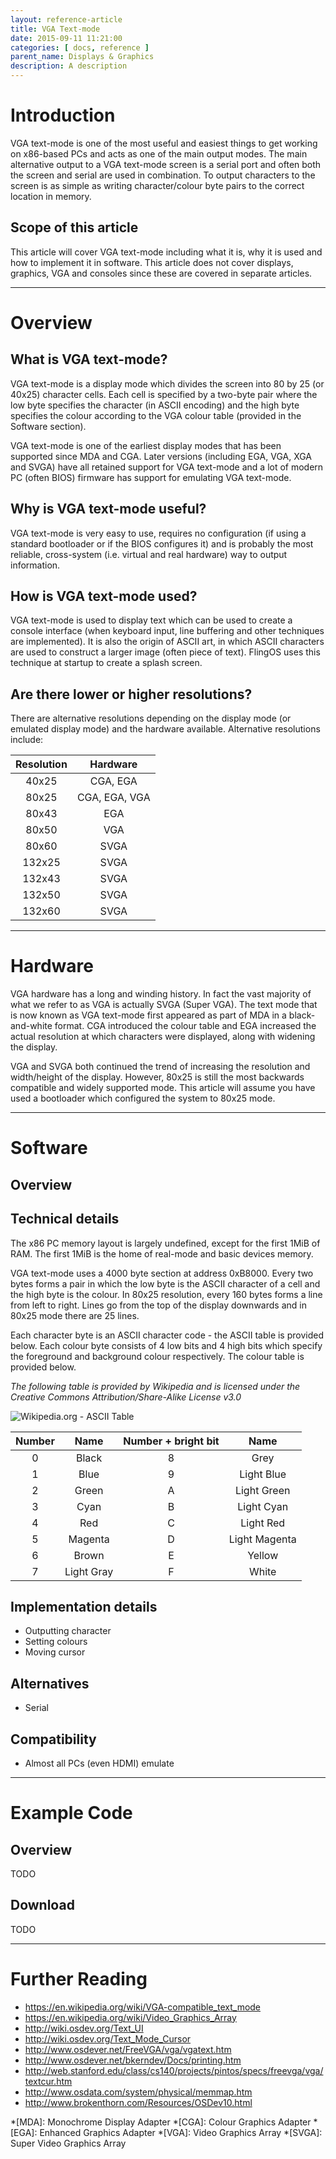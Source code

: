 ```yaml
---
layout: reference-article
title: VGA Text-mode
date: 2015-09-11 11:21:00
categories: [ docs, reference ]
parent_name: Displays & Graphics
description: A description
---
```


# Introduction

VGA text-mode is one of the most useful and easiest things to get working on x86-based PCs and acts as one of the main output modes. The main alternative output to a VGA text-mode screen is a serial port and often both the screen and serial are used in combination. To output characters to the screen is as simple as writing character/colour byte pairs to the correct location in memory. 

## Scope of this article

This article will cover VGA text-mode including what it is, why it is used and how to implement it in software. This article does not cover displays, graphics, VGA and consoles since these are covered in separate articles.

---

# Overview

## What is VGA text-mode?

VGA text-mode is a display mode which divides the screen into 80 by 25 (or 40x25) character cells. Each cell is specified by a two-byte pair where the low byte specifies the character (in ASCII encoding) and the high byte specifies the colour according to the VGA colour table (provided in the Software section).

VGA text-mode is one of the earliest display modes that has been supported since MDA and CGA. Later versions (including EGA, VGA, XGA and SVGA) have all retained support for VGA text-mode and a lot of modern PC (often BIOS) firmware has support for emulating VGA text-mode. 

## Why is VGA text-mode useful?

VGA text-mode is very easy to use, requires no configuration (if using a standard bootloader or if the BIOS configures it) and is probably the most reliable, cross-system (i.e. virtual and real hardware) way to output information. 

## How is VGA text-mode used?

VGA text-mode is used to display text which can be used to create a console interface (when keyboard input, line buffering and other techniques are implemented). It is also the origin of ASCII art, in which ASCII characters are used to construct a larger image (often piece of text). FlingOS uses this technique at startup to create a splash screen.

## Are there lower or higher resolutions?
There are alternative resolutions depending on the display mode (or emulated display mode) and the hardware available. Alternative resolutions include:

| Resolution | Hardware |
|:--------------:|:-------------:|
| 40x25     | CGA, EGA |
| 80x25     | CGA, EGA, VGA |
| 80x43     | EGA |
| 80x50     | VGA |
| 80x60     | SVGA |
| 132x25    | SVGA |
| 132x43    | SVGA |
| 132x50    | SVGA |
| 132x60    | SVGA |

---

# Hardware

VGA hardware has a long and winding history. In fact the vast majority of what we refer to as VGA is actually SVGA (Super VGA). The text mode that is now known as VGA text-mode first appeared as part of MDA in a black-and-white format. CGA introduced the colour table and EGA increased the actual resolution at which characters were displayed, along with widening the display.

VGA and SVGA both continued the trend of increasing the resolution and width/height of the display. However, 80x25 is still the most backwards compatible and widely supported mode. This article will assume you have used a bootloader which configured the system to 80x25 mode.

---

# Software

## Overview

## Technical details

The x86 PC memory layout is largely undefined, except for the first 1MiB of RAM. The first 1MiB is the home of real-mode and basic devices memory. 

VGA text-mode uses a 4000 byte section at address 0xB8000. Every two bytes forms a pair in which the low byte is the ASCII character of a cell and the high byte is the colour. In 80x25 resolution, every 160 bytes forms a line from left to right. Lines go from the top of the display downwards and in 80x25 mode there are 25 lines. 

Each character byte is an ASCII character code - the ASCII table is provided below. Each colour byte consists of 4 low bits and 4 high bits which specify the foreground and background colour respectively. The colour table is provided below.

*The following table is provided by Wikipedia and is licensed under the Creative Commons Attribution/Share-Alike License v3.0*

![Wikipedia.org - ASCII Table](https://upload.wikimedia.org/wikipedia/commons/thumb/1/1b/ASCII-Table-wide.svg/2000px-ASCII-Table-wide.svg.png)


| Number | Name | Number + bright bit | Name |
|:-----------:|:--------:|:---------------------------:|:---------:|
| 0 | Black | 8 | Grey |
| 1 | Blue  | 9 | Light Blue |
| 2 | Green	| A | Light Green |
| 3 | Cyan	| B | Light Cyan |
| 4 | Red	| C | Light Red |
| 5 | Magenta   | D | Light Magenta |
| 6 | Brown	    | E | Yellow |
| 7 | Light Gray | F | White |

## Implementation details

- Outputting character
- Setting colours
- Moving cursor

## Alternatives
- Serial

## Compatibility
- Almost all PCs (even HDMI) emulate

---

# Example Code

## Overview
TODO

## Download
TODO

---

# Further Reading

- https://en.wikipedia.org/wiki/VGA-compatible_text_mode
- https://en.wikipedia.org/wiki/Video_Graphics_Array
- http://wiki.osdev.org/Text_UI
- http://wiki.osdev.org/Text_Mode_Cursor
- http://www.osdever.net/FreeVGA/vga/vgatext.htm
- http://www.osdever.net/bkerndev/Docs/printing.htm
- http://web.stanford.edu/class/cs140/projects/pintos/specs/freevga/vga/textcur.htm
- http://www.osdata.com/system/physical/memmap.htm
- http://www.brokenthorn.com/Resources/OSDev10.html

*[MDA]: Monochrome Display Adapter
*[CGA]: Colour Graphics Adapter
*[EGA]: Enhanced Graphics Adapter
*[VGA]: Video Graphics Array
*[SVGA]: Super Video Graphics Array
